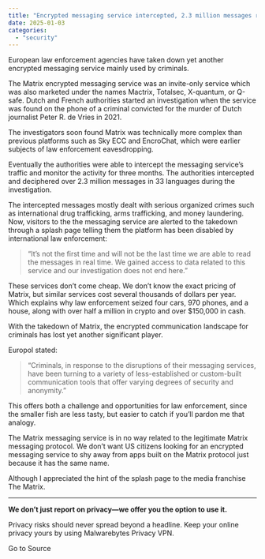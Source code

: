```yaml
---
title: "Encrypted messaging service intercepted, 2.3 million messages read by law enforcement"
date: 2025-01-03
categories: 
  - "security"
---
```


European law enforcement agencies have taken down yet another encrypted messaging service mainly used by criminals.

The Matrix encrypted messaging service was an invite-only service which was also marketed under the names Mactrix, Totalsec, X-quantum, or Q-safe. Dutch and French authorities started an investigation when the service was found on the phone of a criminal convicted for the murder of Dutch journalist Peter R. de Vries in 2021.

The investigators soon found Matrix was technically more complex than previous platforms such as Sky ECC and EncroChat, which were earlier subjects of law enforcement eavesdropping.

Eventually the authorities were able to intercept the messaging service’s traffic and monitor the activity for three months. The authorities intercepted and deciphered over 2.3 million messages in 33 languages during the investigation.

The intercepted messages mostly dealt with serious organized crimes such as international drug trafficking, arms trafficking, and money laundering. Now, visitors to the the messaging service are alerted to the takedown through a splash page telling them the platform has been disabled by international law enforcement:

> “It’s not the first time and will not be the last time we are able to read the messages in real time. We gained access to data related to this service and our investigation does not end here.”

These services don’t come cheap. We don’t know the exact pricing of Matrix, but similar services cost several thousands of dollars per year. Which explains why law enforcement seized four cars, 970 phones, and a house, along with over half a million in crypto and over $150,000 in cash.

With the takedown of Matrix, the encrypted communication landscape for criminals has lost yet another significant player.

Europol stated:

> “Criminals, in response to the disruptions of their messaging services, have been turning to a variety of less-established or custom-built communication tools that offer varying degrees of security and anonymity.”

This offers both a challenge and opportunities for law enforcement, since the smaller fish are less tasty, but easier to catch if you’ll pardon me that analogy.

The Matrix messaging service is in no way related to the legitimate Matrix messaging protocol. We don’t want US citizens looking for an encrypted messaging service to shy away from apps built on the Matrix protocol just because it has the same name.

Although I appreciated the hint of the splash page to the media franchise The Matrix.

* * *

**We don’t just report on privacy—we offer you the option to use it.**

Privacy risks should never spread beyond a headline. Keep your online privacy yours by using Malwarebytes Privacy VPN.

Go to Source
